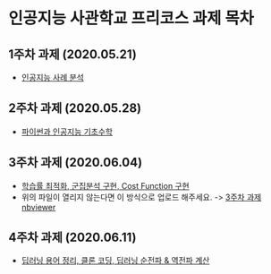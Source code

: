 # 인공지능 사관학교 프리코스 과제 목차

## 1주차 과제 (2020.05.21)
  * [인공지능 사례 분석](https://colab.research.google.com/github/dshong207/-/blob/master/1%EC%A3%BC%EC%B0%A8_%EA%B3%BC%EC%A0%9C.ipynb)

## 2주차 과제 (2020.05.28)
  * [파이썬과 인공지능 기초수학]()

## 3주차 과제 (2020.06.04)
  * [학습률 최적화, 군집분석 구현, Cost Function 구현]()
  * 위의 파일이 열리지 않는다면 이 방식으로 업로드 해주세요. -> [3주차 과제 nbviewer]()

## 4주차 과제 (2020.06.11)
  * [딥러닝 용어 정리, 클론 코딩, 딥러닝 순전파 & 역전파 계산](https://github.com/dshong207/-/blob/master/4%EC%A3%BC%EC%B0%A8_%EA%B3%BC%EC%A0%9C.ipynb)
